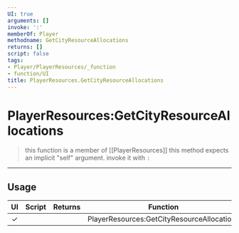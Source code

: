 ```yaml
---
UI: true
arguments: []
invoke: ':'
memberOf: Player
methodname: GetCityResourceAllocations
returns: []
script: false
tags:
- Player/PlayerResources/_function
- function/UI
title: PlayerResources.GetCityResourceAllocations
---
```

# PlayerResources:GetCityResourceAllocations
> this function is a member of [[PlayerResources]]
> this method expects an implicit "self" argument. invoke it with `:`
-----
## Usage
|  UI | Script | Returns | Function | Arguments |
|:---:|:------:|-------:|:--------:|:---------|
|✓| ||PlayerResources:GetCityResourceAllocations||
